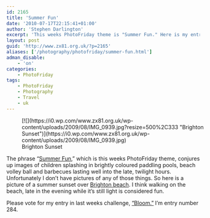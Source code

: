 ```yaml
---
id: 2165
title: 'Summer Fun'
date: '2010-07-17T22:15:41+01:00'
author: 'Stephen Darlington'
excerpt: 'This weeks PhotoFriday theme is "Summer Fun." Here is my entry.'
layout: post
guid: 'http://www.zx81.org.uk/?p=2165'
aliases: ['/photography/photofriday/summer-fun.html']
adman_disable:
    - 'on'
categories:
    - PhotoFriday
tags:
    - PhotoFriday
    - Photography
    - Travel
    - uk
---
```


<figure aria-describedby="caption-attachment-1646" class="wp-caption aligncenter" id="attachment_1646" style="width: 500px">[![](https://i0.wp.com/www.zx81.org.uk/wp-content/uploads/2009/08/IMG_0939.jpg?resize=500%2C333 "Brighton Sunset")](https://i0.wp.com/www.zx81.org.uk/wp-content/uploads/2009/08/IMG_0939.jpg)<figcaption class="wp-caption-text" id="caption-attachment-1646">Brighton Sunset</figcaption></figure>

The phrase “[Summer Fun](http://www.photofriday.com/archives/challenge/000997.php),” which is this weeks PhotoFriday theme, conjures up images of children splashing in brightly coloured paddling pools, beach volley ball and barbecues lasting well into the late, twilight hours. Unfortunately I don’t have pictures of any of those things. So here is a picture of a summer sunset over [Brighton beach](http://www.zx81.org.uk/photography/brighton-sunset.html). I think walking on the beach, late in the evening while it’s still light is considered fun.

Please vote for my entry in last weeks challenge, [“Bloom.”](http://www.photofriday.com/linkviewer.php?id=995) I’m entry number 284.